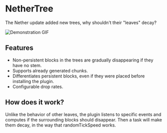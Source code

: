 # NetherTree

The Nether update added new trees, why shouldn't their "leaves" decay?

![Demonstration GIF](https://i.imgur.com/IgkRiUU.gif)

## Features

- Non-persistent blocks in the trees are gradually disappearing if they have no stem.
- Supports already generated chunks.
- Differentiates persistent blocks, even if they were placed before installing the plugin.
- Configurable drop rates.

## How does it work?

Unlike the behavior of other leaves, the plugin listens to specific events and computes if the surrounding blocks should disappear. Then a task will make them decay, in the way that randomTickSpeed works.
